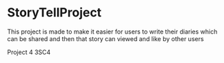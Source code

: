 # StoryTellProject
 This project is made to make it easier for users to write their diaries which can be shared and then that story can viewed and like by other users
 
 Project 4 3SC4
